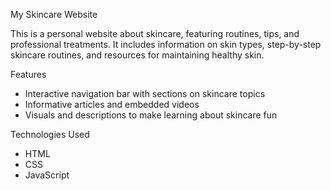 My Skincare Website

This is a personal website about skincare, featuring routines, tips, and professional treatments. It includes information on skin types, step-by-step skincare routines, and resources for maintaining healthy skin.

Features
- Interactive navigation bar with sections on skincare topics
- Informative articles and embedded videos
- Visuals and descriptions to make learning about skincare fun

Technologies Used
- HTML
- CSS
- JavaScript
